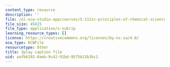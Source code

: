 ```yaml
---
content_type: resource
description: ''
file: /ol-ocw-studio-app/courses/5-111sc-principles-of-chemical-science-fall-2014/aafb62928aeb9c4291bd9575b13b3bc1_pn1cxuBmhtI.srt
file_size: 45415
file_type: application/x-subrip
learning_resource_types: []
license: https://creativecommons.org/licenses/by-nc-sa/4.0/
ocw_type: OCWFile
resourcetype: Other
title: 3play caption file
uid: aafb6292-8aeb-9c42-91bd-9575b13b3bc1
---
```

